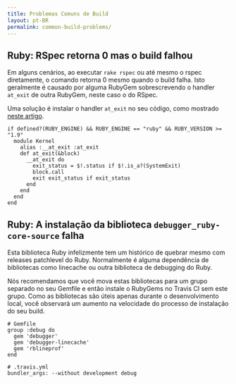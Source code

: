 ```yaml
---
title: Problemas Comuns de Build
layout: pt-BR
permalink: common-build-problems/
---
```


<div id="toc"></div>

## Ruby: RSpec retorna 0 mas o build falhou

Em alguns cenários, ao executar `rake rspec` ou até mesmo o rspec diretamente, o comando retorna 0 mesmo quando o build falha.
Isto geralmente é causado por alguma RubyGem sobrescrevendo o handler `at_exit` de outra RubyGem, neste caso o do RSpec.

Uma solução é instalar o handler `at_exit` no seu código, como mostrado [neste artigo](http://www.davekonopka.com/2013/rspec-exit-code.html).

    if defined?(RUBY_ENGINE) && RUBY_ENGINE == "ruby" && RUBY_VERSION >= "1.9"
      module Kernel
        alias :__at_exit :at_exit
        def at_exit(&block)
          __at_exit do
            exit_status = $!.status if $!.is_a?(SystemExit)
            block.call
            exit exit_status if exit_status
          end
        end
      end
    end

## Ruby: A instalação da biblioteca `debugger_ruby-core-source` falha

Esta biblioteca Ruby infelizmente tem um histórico de quebrar mesmo com releases patchlevel do Ruby.
Normalmente é alguma dependência de bibliotecas como linecache ou outra biblioteca de debugging do Ruby.

Nós recomendamos que você mova estas bibliotecas para um grupo separado no seu Gemfile e então instale o RubyGems no Travis CI sem este grupo.
Como as bibliotecas são úteis apenas durante o desenvolvimento local, você observará um aumento na velocidade do processo de instalação do seu build.

    # Gemfile
    group :debug do
      gem 'debugger'
      gem 'debugger-linecache'
      gem 'rblineprof'
    end

    # .travis.yml
    bundler_args: --without development debug
